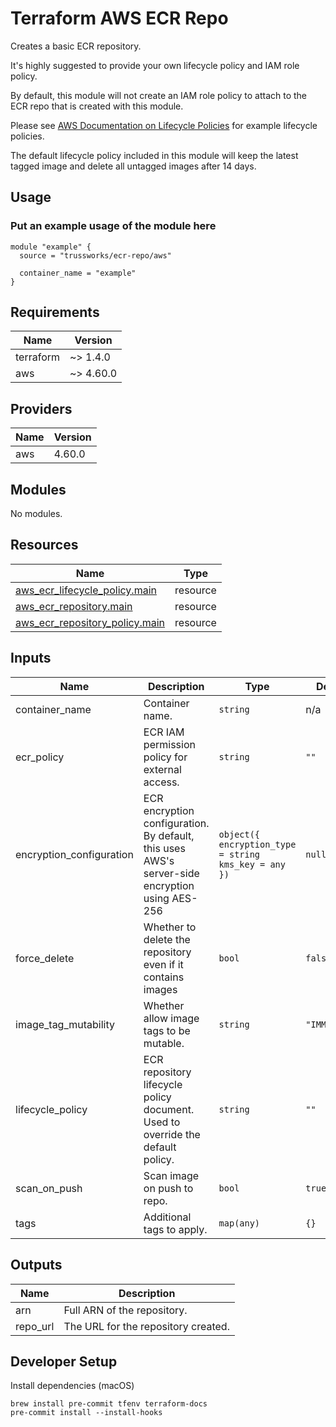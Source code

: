 # Terraform AWS ECR Repo

Creates a basic ECR repository.

It's highly suggested to provide your own lifecycle policy and IAM role policy.

By default, this module will not create an IAM role policy to attach to the ECR repo that is created with this module.

Please see [AWS Documentation on Lifecycle Policies](https://docs.aws.amazon.com/AmazonECR/latest/userguide/LifecyclePolicies.html) for example lifecycle policies.

The default lifecycle policy included in this module will keep the latest tagged image and delete all untagged images after 14 days.

## Usage

### Put an example usage of the module here

```hcl
module "example" {
  source = "trussworks/ecr-repo/aws"

  container_name = "example"
}
```

<!-- BEGIN_TF_DOCS -->
## Requirements

| Name | Version |
|------|---------|
| terraform | ~> 1.4.0 |
| aws | ~> 4.60.0 |

## Providers

| Name | Version |
|------|---------|
| aws | 4.60.0 |

## Modules

No modules.

## Resources

| Name | Type |
|------|------|
| [aws_ecr_lifecycle_policy.main](https://registry.terraform.io/providers/hashicorp/aws/latest/docs/resources/ecr_lifecycle_policy) | resource |
| [aws_ecr_repository.main](https://registry.terraform.io/providers/hashicorp/aws/latest/docs/resources/ecr_repository) | resource |
| [aws_ecr_repository_policy.main](https://registry.terraform.io/providers/hashicorp/aws/latest/docs/resources/ecr_repository_policy) | resource |

## Inputs

| Name | Description | Type | Default | Required |
|------|-------------|------|---------|:--------:|
| container\_name | Container name. | `string` | n/a | yes |
| ecr\_policy | ECR IAM permission policy for external access. | `string` | `""` | no |
| encryption\_configuration | ECR encryption configuration. By default, this uses AWS's server-side encryption using AES-256 | ```object({ encryption_type = string kms_key = any })``` | `null` | no |
| force\_delete | Whether to delete the repository even if it contains images | `bool` | `false` | no |
| image\_tag\_mutability | Whether allow image tags to be mutable. | `string` | `"IMMUTABLE"` | no |
| lifecycle\_policy | ECR repository lifecycle policy document. Used to override the default policy. | `string` | `""` | no |
| scan\_on\_push | Scan image on push to repo. | `bool` | `true` | no |
| tags | Additional tags to apply. | `map(any)` | `{}` | no |

## Outputs

| Name | Description |
|------|-------------|
| arn | Full ARN of the repository. |
| repo\_url | The URL for the repository created. |
<!-- END_TF_DOCS -->

## Developer Setup

Install dependencies (macOS)

```shell
brew install pre-commit tfenv terraform-docs
pre-commit install --install-hooks
```
